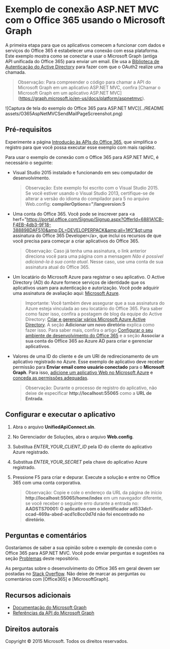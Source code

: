 # Exemplo de conexão ASP.NET MVC com o Office 365 usando o Microsoft Graph

A primeira etapa para que os aplicativos comecem a funcionar com dados e serviços do Office 365 é estabelecer uma conexão com essa plataforma. Este exemplo mostra como se conectar e usar o Microsoft Graph (antiga API unificada do Office 365) para enviar um email. Ele usa a [Biblioteca de Autenticação do Active Directory](https://msdn.microsoft.com/pt-br/library/azure/jj573266.aspx) para fazer com que o OAuth2 realize uma chamada.

> Observação: Para compreender o código para chamar a API do Microsoft Graph em um aplicativo ASP.NET MVC, confira [Chamar o Microsoft Graph em um aplicativo ASP.NET MVC] (https://graph.microsoft.io/en-us/docs/platform/aspnetmvc).

![Captura de tela do exemplo do Office 365 para ASP.NET MVC](../README assets/O365AspNetMVCSendMailPageScreenshot.png)

## Pré-requisitos

Experimente a página [Introdução às APIs do Office 365](http://dev.office.com/getting-started/office365apis?platform=option-dotnet#setup), que simplifica o registro para que você possa executar esse exemplo com mais rapidez.

Para usar o exemplo de conexão com o Office 365 para ASP.NET MVC, é necessário o seguinte:
* Visual Studio 2015 instalado e funcionando em seu computador de desenvolvimento. 

     > Observação: Este exemplo foi escrito com o Visual Studio 2015. Se você estiver usando o Visual Studio 2013, certifique-se de alterar a versão do idioma do compilador para 5 no arquivo Web.config: **compilerOptions="/langversion:5**
* Uma conta do Office 365. Você pode se inscrever para &lt;a herf="https://portal.office.com/Signup/Signup.aspx?OfferId=6881A1CB-F4EB-4db3-9F18-388898DAF510&amp;DL=DEVELOPERPACK&amp;ali=1#0"&gt;uma assinatura do Office 365 Developer&lt;/a&gt;, que inclui os recursos de que você precisa para começar a criar aplicativos do Office 365.

     > Observação: Caso já tenha uma assinatura, o link anterior direciona você para uma página com a mensagem *Não é possível adicioná-la à sua conta atual*. Nesse caso, use uma conta de sua assinatura atual do Office 365.
* Um locatário do Microsoft Azure para registrar o seu aplicativo. O Active Directory (AD) do Azure fornece serviços de identidade que os aplicativos usam para autenticação e autorização. Você pode adquirir uma assinatura de avaliação aqui: [Microsoft Azure](https://account.windowsazure.com/SignUp).

     > Importante: Você também deve assegurar que a sua assinatura do Azure esteja vinculada ao seu locatário do Office 365. Para saber como fazer isso, confira a postagem de blog da equipe do Active Directory: [Criar e gerenciar vários Microsoft Azure Active Directory](http://blogs.technet.com/b/ad/archive/2013/11/08/creating-and-managing-multiple-windows-azure-active-directories.aspx). A seção **Adicionar um novo diretório** explica como fazer isso. Para saber mais, confira o artigo [Configurar o seu ambiente de desenvolvimento do Office 365](https://msdn.microsoft.com/office/office365/howto/setup-development-environment#bk_CreateAzureSubscription) e a seção **Associar a sua conta do Office 365 ao Azure AD para criar e gerenciar aplicativos**.
* Valores de uma ID do cliente e de um URI de redirecionamento de um aplicativo registrado no Azure. Esse exemplo de aplicativo deve receber permissão para **Enviar email como usuário conectado** para o **Microsoft Graph**. Para isso, [adicione um aplicativo Web no Microsoft Azure](https://msdn.microsoft.com/office/office365/HowTo/add-common-consent-manually#bk_RegisterWebApp) e [conceda as permissões adequadas](https://github.com/OfficeDev/O365-AspNetMVC-Microsoft-Graph-Connect/wiki/Grant-permissions-to-the-Connect-application-in-Azure).

     > Observação: Durante o processo de registro do aplicativo, não deixe de especificar **http://localhost:55065** como a **URL de Entrada**.  

## Configurar e executar o aplicativo
1. Abra o arquivo **UnifiedApiConnect.sln**. 
2. No Gerenciador de Soluções, abra o arquivo **Web.config**. 
3. Substitua *ENTER_YOUR_CLIENT_ID* pela ID do cliente do aplicativo Azure registrado.
4. Substitua *ENTER_YOUR_SECRET* pela chave do aplicativo Azure registrado.
3. Pressione F5 para criar e depurar. Execute a solução e entre no Office 365 com uma conta corporativa.

     > Observação: Copie e cole o endereço da URL da página de início **http://localhost:55065/home/index** em um navegador diferente, se você receber o seguinte erro durante a entrada no: **AADSTS70001: O aplicativo com o identificador ad533dcf-ccad-469a-abed-acd1c8cc0d7d não foi encontrado no diretório**.

## Perguntas e comentários

Gostaríamos de saber a sua opinião sobre o exemplo de conexão com o Office 365 para ASP.NET MVC. Você pode enviar perguntas e sugestões na seção [Problemas](https://github.com/OfficeDev/O365-AspNetMVC-Microsoft-Graph-Connect/issues) deste repositório.

As perguntas sobre o desenvolvimento do Office 365 em geral devem ser postadas no [Stack Overflow](http://stackoverflow.com/questions/tagged/Office365+API). Não deixe de marcar as perguntas ou comentários com [Office365] e [MicrosoftGraph].
  
## Recursos adicionais

* [Documentação do Microsoft Graph](http://graph.microsoft.io)
* [Referências da API do Microsoft Graph](http://graph.microsoft.io/docs/api-reference/v1.0)


## Direitos autorais
Copyright © 2015 Microsoft. Todos os direitos reservados.


